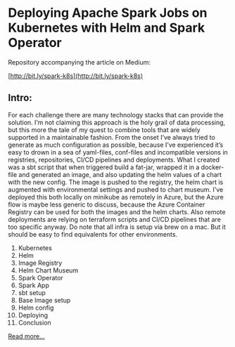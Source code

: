# Deploying Apache Spark Jobs on Kubernetes with Helm and Spark Operator

Repository accompanying the article on Medium:

[http://bit.ly/spark-k8s](http://bit.ly/spark-k8s)

## Intro: 

For each challenge there are many technology stacks that can provide the solution. I’m not claiming this approach is the holy grail of data processing, but this more the tale of my quest to combine tools that are widely supported in a maintainable fashion.
From the onset I’ve always tried to generate as much configuration as possible, because I’ve experienced it’s easy to drown in a sea of yaml-files, conf-files and incompatible versions in registries, repositories, CI/CD pipelines and deployments.
What I created was a sbt script that when triggered build a fat-jar, wrapped it in a docker-file and generated an image, and also updating the helm values of a chart with the new config. The image is pushed to the registry, the helm chart is augmented with environmental settings and pushed to chart museum.
I’ve deployed this both locally on minikube as remotely in Azure, but the Azure flow is maybe less generic to discuss, because the Azure Container Registry can be used for both the images and the helm charts. Also remote deployments are relying on terraform scripts and CI/CD pipelines that are too specific anyway. Do note that all infra is setup via brew on a mac. But it should be easy to find equivalents for other environments.

1. Kubernetes
1. Helm
1. Image Registry
1. Helm Chart Museum
1. Spark Operator
1. Spark App
1. sbt setup
1. Base Image setup
1. Helm config
1. Deploying
1. Conclusion

[Read more...](http://bit.ly/spark-k8s)